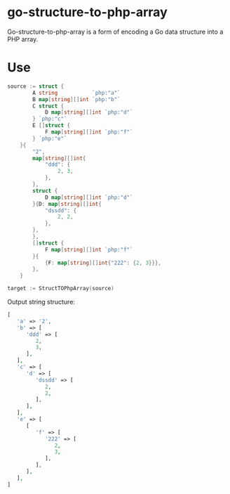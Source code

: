 # go-structure-to-php-array
Go-structure-to-php-array is a form of encoding a Go data structure into a PHP array.
# Use
```go
source := struct {
		A string           `php:"a"`
		B map[string][]int `php:"b"`
		C struct {
			D map[string][]int `php:"d"`
		} `php:"c"`
		E []struct {
			F map[string][]int `php:"f"`
		} `php:"e"`
	}{
		"2",
		map[string][]int{
			"ddd": {
				2, 3,
			},
		},
		struct {
			D map[string][]int `php:"d"`
		}{D: map[string][]int{
			"dssdd": {
				2, 2,
			},
		},
		},
		[]struct {
			F map[string][]int `php:"f"`
		}{
			{F: map[string][]int{"222": {2, 3}}},
		},
	}

target := StructTOPhpArray(source)
```
Output string structure:
```php
[
   'a' => '2',
   'b' => [
      'ddd' => [
         2,
         3,
      ],
   ],
   'c' => [
      'd' => [
         'dssdd' => [
            2,
            2,
         ],
      ],
   ],
   'e' => [
      [
         'f' => [
            '222' => [
               2,
               3,
            ],
         ],
      ],
   ],
]
```